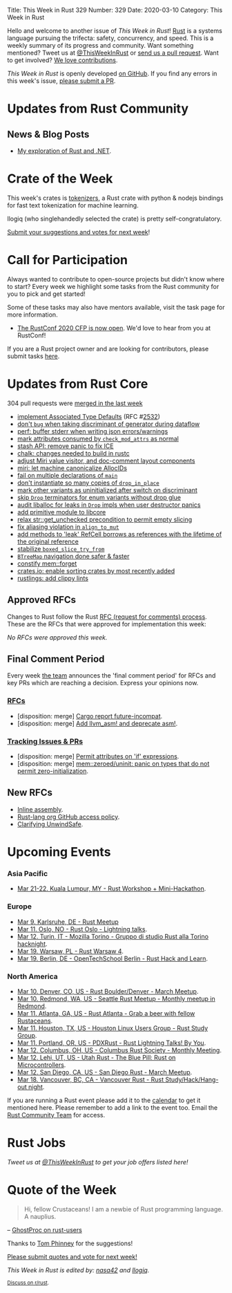 Title: This Week in Rust 329
Number: 329
Date: 2020-03-10
Category: This Week in Rust

Hello and welcome to another issue of *This Week in Rust*!
[Rust](http://rust-lang.org) is a systems language pursuing the trifecta: safety, concurrency, and speed.
This is a weekly summary of its progress and community.
Want something mentioned? Tweet us at [@ThisWeekInRust](https://twitter.com/ThisWeekInRust) or [send us a pull request](https://github.com/cmr/this-week-in-rust).
Want to get involved? [We love contributions](https://github.com/rust-lang/rust/blob/master/CONTRIBUTING.md).

*This Week in Rust* is openly developed [on GitHub](https://github.com/cmr/this-week-in-rust).
If you find any errors in this week's issue, [please submit a PR](https://github.com/cmr/this-week-in-rust/pulls).

# Updates from Rust Community

## News & Blog Posts

* [My exploration of Rust and .NET](https://ericsink.com/entries/dotnet_rust.html).


# Crate of the Week

This week's crates is [tokenizers](https://github.com/huggingface/tokenizers), a Rust crate with python & nodejs bindings for fast text tokenization for machine learning.

llogiq (who singlehandedly selected the crate) is pretty self-congratulatory.

[Submit your suggestions and votes for next week][submit_crate]!

[submit_crate]: https://users.rust-lang.org/t/crate-of-the-week/2704

# Call for Participation

Always wanted to contribute to open-source projects but didn't know where to start?
Every week we highlight some tasks from the Rust community for you to pick and get started!

Some of these tasks may also have mentors available, visit the task page for more information.

* [The RustConf 2020 CFP is now open](https://cfp.rustconf.com/events/rustconf-2020). We'd love to hear from you at RustConf!

If you are a Rust project owner and are looking for contributors, please submit tasks [here][guidelines].

[guidelines]: https://users.rust-lang.org/t/twir-call-for-participation/4821

# Updates from Rust Core

304 pull requests were [merged in the last week][merged]

[merged]: https://github.com/search?q=is%3Apr+org%3Arust-lang+is%3Amerged+merged%3A2020-02-24..2020-03-02

* [implement Associated Type Defaults](https://github.com/rust-lang/rust/pull/61812) (RFC #[2532](https://rust-lang.github.io/rfcs/2532-associated-type-defaults.html))
* [don't `bug` when taking discriminant of generator during dataflow](https://github.com/rust-lang/rust/pull/69562)
* [perf: buffer stderr when writing json errors/warnings](https://github.com/rust-lang/rust/pull/69227)
* [mark attributes consumed by `check_mod_attrs` as normal](https://github.com/rust-lang/rust/pull/69412)
* [stash API: remove panic to fix ICE](https://github.com/rust-lang/rust/pull/69623)
* [chalk: changes needed to build in rustc](https://github.com/rust-lang/chalk/pull/332)
* [adjust Miri value visitor, and doc-comment layout components](https://github.com/rust-lang/rust/pull/69257)
* [miri: let machine canonicalize AllocIDs](https://github.com/rust-lang/rust/pull/69408)
* [fail on multiple declarations of `main`](https://github.com/rust-lang/rust/pull/69379)
* [don't instantiate so many copies of `drop_in_place`](https://github.com/rust-lang/rust/pull/67332)
* [mark other variants as uninitialized after switch on discriminant](https://github.com/rust-lang/rust/pull/68528)
* [skip `Drop` terminators for enum variants without drop glue](https://github.com/rust-lang/rust/pull/68943)
* [audit liballoc for leaks in `Drop` impls when user destructor panics](https://github.com/rust-lang/rust/pull/67290)
* [add primitive module to libcore](https://github.com/rust-lang/rust/pull/67637)
* [relax str::get_unchecked precondition to permit empty slicing](https://github.com/rust-lang/rust/pull/69385)
* [fix aliasing violation in `align_to_mut`](https://github.com/rust-lang/rust/pull/69581)
* [add methods to 'leak' RefCell borrows as references with the lifetime of the original reference](https://github.com/rust-lang/rust/pull/68712)
* [stabilize `boxed_slice_try_from`](https://github.com/rust-lang/rust/pull/69538)
* [`BTreeMap` navigation done safer & faster](https://github.com/rust-lang/rust/pull/68827)
* [constify mem::forget](https://github.com/rust-lang/rust/pull/69617)
* [crates.io: enable sorting crates by most recently added](https://github.com/rust-lang/crates.io/pull/2214)
* [rustlings: add clippy lints](https://github.com/rust-lang/rustlings/pull/269)

## Approved RFCs

Changes to Rust follow the Rust [RFC (request for comments) process](https://github.com/rust-lang/rfcs#rust-rfcs). These
are the RFCs that were approved for implementation this week:

*No RFCs were approved this week.*

## Final Comment Period

Every week [the team](https://www.rust-lang.org/team.html) announces the
'final comment period' for RFCs and key PRs which are reaching a
decision. Express your opinions now.

### [RFCs](https://github.com/rust-lang/rfcs/labels/final-comment-period)

* [disposition: merge] [Cargo report future-incompat](https://github.com/rust-lang/rfcs/pull/2834).
* [disposition: merge] [Add llvm_asm! and deprecate asm!](https://github.com/rust-lang/rfcs/pull/2843).

### [Tracking Issues & PRs](https://github.com/rust-lang/rust/labels/final-comment-period)

* [disposition: merge] [Permit attributes on 'if' expressions](https://github.com/rust-lang/rust/pull/69201).
* [disposition: merge] [mem::zeroed/uninit: panic on types that do not permit zero-initialization](https://github.com/rust-lang/rust/pull/66059).

## New RFCs

* [Inline assembly](https://github.com/rust-lang/rfcs/pull/2873).
* [Rust-lang org GitHub access policy](https://github.com/rust-lang/rfcs/pull/2872).
* [Clarifying UnwindSafe](https://github.com/rust-lang/rfcs/pull/2871).

# Upcoming Events

### Asia Pacific

* [Mar 21-22. Kuala Lumpur, MY - Rust Workshop + Mini-Hackathon](https://docs.google.com/forms/d/e/1FAIpQLScSe4xQycs5i3PtEtR9GAj4vdkWUhwW3v0BiTQFpps4l7PgIA/viewform).

### Europe

* [Mar  9. Karlsruhe, DE - Rust Meetup](https://www.meetup.com/Rust-Hack-Learn-Karlsruhe/events/268299172/)
* [Mar 11. Oslo, NO - Rust Oslo - Lightning talks](https://www.meetup.com/Rust-Oslo/events/268738879).
* [Mar 12. Turin, IT - Mozilla Torino - Gruppo di studio Rust alla Torino hacknight](https://www.meetup.com/Mozilla-Torino/events/268822794).
* [Mar 19. Warsaw, PL - Rust Warsaw 4](https://www.meetup.com/Rust-Warsaw/events/269164365/).
* [Mar 19. Berlin, DE - OpenTechSchool Berlin - Rust Hack and Learn](https://www.meetup.com/opentechschool-berlin/events/gztznrybcfbzb/).

### North America

* [Mar 10. Denver, CO, US - Rust Boulder/Denver - March Meetup](https://www.meetup.com/Rust-Boulder-Denver/events/267834799/).
* [Mar 10. Redmond, WA, US - Seattle Rust Meetup - Monthly meetup in Redmond](https://www.meetup.com/Seattle-Rust-Meetup/events/prbtdrybcfbnb/).
* [Mar 11. Atlanta, GA, US - Rust Atlanta - Grab a beer with fellow Rustaceans](https://www.meetup.com/Rust-ATL/events/qxqdgrybcfbpb/).
* [Mar 11. Houston, TX, US - Houston Linux Users Group - Rust Study Group](https://www.facebook.com/events/469382520642102).
* [Mar 11. Portland, OR, US - PDXRust - Rust Lightning Talks! By You](https://www.meetup.com/PDXRust/events/269055813/).
* [Mar 12. Columbus, OH, US - Columbus Rust Society - Monthly Meeting](https://www.meetup.com/columbus-rs/events/dpkhgrybcfbqb/).
* [Mar 12. Lehi, UT, US - Utah Rust - The Blue Pill: Rust on Microcontrollers](https://www.meetup.com/utah-rust/events/268567961/).
* [Mar 12. San Diego, CA, US - San Diego Rust - March Meetup](https://www.meetup.com/San-Diego-Rust/events/269191953/).
* [Mar 18. Vancouver, BC, CA - Vancouver Rust - Rust Study/Hack/Hang-out night](https://www.meetup.com/Vancouver-Rust/events/qnrgnrybcfbxb/).

If you are running a Rust event please add it to the [calendar] to get
it mentioned here. Please remember to add a link to the event too.
Email the [Rust Community Team][community] for access.

[calendar]: https://www.google.com/calendar/embed?src=apd9vmbc22egenmtu5l6c5jbfc%40group.calendar.google.com
[community]: mailto:community-team@rust-lang.org

# Rust Jobs

*Tweet us at [@ThisWeekInRust](https://twitter.com/ThisWeekInRust) to get your job offers listed here!*

# Quote of the Week

> Hi, fellow Crustaceans!
> I am a newbie of Rust programming language. A nauplius.

– [GhostProc on rust-users](https://users.rust-lang.org/t/how-can-i-improve-this/38711)

Thanks to [Tom Phinney](https://users.rust-lang.org/t/twir-quote-of-the-week/328/822) for the suggestions!

[Please submit quotes and vote for next week!](https://users.rust-lang.org/t/twir-quote-of-the-week/328)

*This Week in Rust is edited by: [nasa42](https://github.com/nasa42) and [llogiq](https://github.com/llogiq).*

<small>[Discuss on r/rust]().</small>
